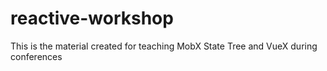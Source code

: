 # reactive-workshop
This is the material created for teaching MobX State Tree and VueX during conferences
